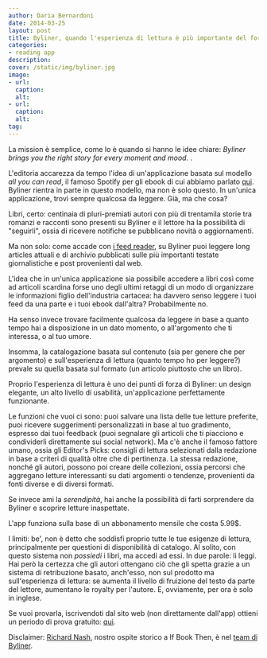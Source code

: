 ```yaml
---
author: Daria Bernardoni
date: 2014-03-25
layout: post
title: Byliner, quando l'esperienza di lettura è più importante del formato
categories:
- reading app
description:
cover: /static/img/byliner.jpg
image: 
- url:
  caption:
  alt:
- url:
  caption:
  alt:
tag:
---
```

La mission è semplice, come lo è quando si hanno le idee chiare: <em>Byliner brings you the right story for every moment and mood. </em>.  

L'editoria accarezza da tempo l'idea di un'applicazione basata sul modello <em>all you can read</em>, il famoso Spotify per gli ebook di cui abbiamo parlato [qui](http://www.bookrepublic.it/blog/2013/09/10/spotify-per-gli-ebook-il-modello-all-you-can-read-puo-funzionare/). Byliner rientra in parte in questo modello, ma non è solo questo.  In un'unica applicazione, trovi sempre qualcosa da leggere. Già, ma che cosa? 

Libri, certo: centinaia di pluri-premiati autori con più di trentamila storie tra romanzi e racconti sono presenti su Byliner e il lettore ha la possibilità di "seguirli", ossia di ricevere notifiche se pubblicano novità o aggiornamenti. 

Ma non solo: come accade con [i feed reader](http://40k.it/blog/2014/03/10/anche-tu-dovresti-farti-un-feed-reader/), su Byliner puoi leggere long articles attuali e di archivio pubblicati sulle più importanti testate giornalistiche e post provenienti dal web. 

L'idea che in un'unica applicazione sia possibile accedere a libri così come ad articoli scardina forse uno degli ultimi retaggi di un modo di organizzare le informazioni figlio dell'industria cartacea: ha davvero senso leggere i tuoi feed da una parte e i tuoi ebook dall'altra?  Probabilmente no. 

Ha senso invece trovare facilmente qualcosa da leggere in base a quanto tempo hai a disposizione in un dato momento, o all'argomento che ti interessa, o al tuo umore. 

Insomma, la catalogazione basata sul contenuto (sia per genere che per argomento) e sull'esperienza di lettura (quanto tempo ho per leggere?) prevale su quella basata sul formato (un articolo piuttosto che un libro).

Proprio l'esperienza di lettura è uno dei punti di forza di Byliner: un design elegante, un alto livello di usabilità, un'applicazione perfettamente funzionante. 

Le funzioni che vuoi ci sono: puoi salvare una lista delle tue letture preferite, puoi ricevere suggerimenti personalizzati in base al tuo gradimento, espresso dai tuoi feedback (puoi segnalare gli articoli che ti piacciono e condividerli direttamente sui social network). Ma c'è anche il famoso fattore umano, ossia gli Editor's Picks: consigli di lettura selezionati dalla redazione in base a criteri di qualità oltre che di pertinenza. 
La stessa redazione, nonché gli autori, possono poi creare delle collezioni, ossia percorsi che aggregano letture interessanti su dati argomenti o tendenze, provenienti da fonti diverse e di diversi formati.

Se invece ami la <em>serendipità</em>, hai anche la possibilità di farti sorprendere da Byliner e scoprire letture inaspettate. 

L'app funziona sulla base di un abbonamento mensile che costa 5.99$.

I limiti: be', non è detto che soddisfi proprio tutte le tue esigenze di lettura, principalmente per questioni di disponibilità di catalogo. Al solito, con questo sistema non <em>possiedi</em> i libri, ma accedi ad essi. In due parole: li leggi. 
Hai però la certezza che gli autori ottengano ciò che gli spetta grazie a un sistema di retribuzione basato, anch'esso, non sul prodotto ma sull'esperienza di lettura: se aumenta il livello di fruizione del testo da parte del lettore, aumentano le royalty per l'autore. 
E, ovviamente, per ora è solo in inglese. 

Se vuoi provarla, iscrivendoti dal sito web (non direttamente dall'app) ottieni un periodo di prova gratuito: [qui](https://www.byliner.com/).

Disclaimer: [Richard Nash](http://www.ifbookthen.com/richard-nash-2/), nostro ospite storico a If Book Then, è nel [team di Byliner](https://www.byliner.com/about/us).















